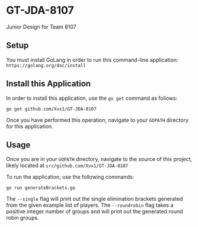 # GT-JDA-8107
Junior Design for Team 8107

## Setup
You must install GoLang in order to run this command-line application:
`
https://golang.org/doc/install
`

## Install this Application
In order to install this application, use the `go get` command as follows:

`go get github.com/Xvx1/GT-JDA-8107`

Once you have performed this operation, navigate to your `GOPATH` directory for this application.

## Usage
Once you are in your `GOPATH` directory, navigate to the source of this project, likely located at `src/github.com/Xvx1/GT-JDA-8107`

To run the application, use the following commands:

`go run generateBrackets.go`

The `--single` flag will print out the single elimination brackets generated from the given example list of players.
The `--roundrobin` flag takes a positive integer number of groups and will print out the generated round robin groups.